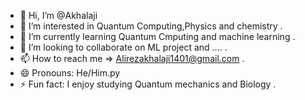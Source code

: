 - 👋 Hi, I’m @Akhalaji
- 👀 I’m interested in Quantum Computing,Physics and chemistry .
- 🌱 I’m currently learning Quantum Cmputing and machine learning .
- 💞️ I’m looking to collaborate on ML project and .... .
- 📫 How to reach me => Alirezakhalaji1401@gmail.com .
- 😄 Pronouns: He/Him.py
- ⚡ Fun fact: I enjoy studying Quantum mechanics and Biology .

<!---
Akhalaji/Akhalaji is a ✨ special ✨ repository because its `README.md` (this file) appears on your GitHub profile.
You can click the Preview link to take a look at your changes.
--->
